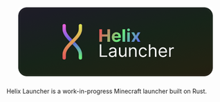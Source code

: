 <h1>
<div align="center">
<img alt="Helix Launcher Banner" height="160px" src="https://raw.githubusercontent.com/HelixLauncher/Art/main/branding/banner-launcher-wide/banner-launcher-wide_256h.png"></img>
</div>
</h1>

Helix Launcher is a work-in-progress Minecraft launcher built on Rust.
